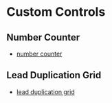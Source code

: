 # Custom Controls


## Number Counter
- [number counter](./NumberCounter/readme.md)

## Lead Duplication Grid
- [lead duplication grid](./LeadDuplication/readme.md)

